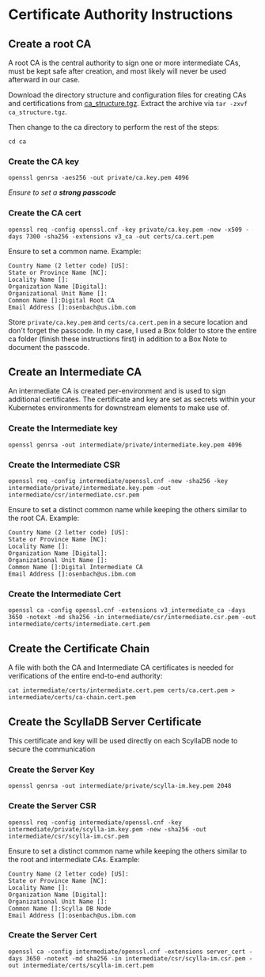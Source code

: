 # Certificate Authority Instructions

## Create a root CA

A root CA is the central authority to sign one or more intermediate CAs, must be kept safe after creation, and most likely will never be used afterward in our case.  

Download the directory structure and configuration files for creating CAs and certifications from [ca_structure.tgz](https://github.ibm.com/cloud-operations/scylla-db/raw/master/examples/cert-manager/ca_structure.tgz).  Extract the archive via `tar -zxvf ca_structure.tgz`.


Then change to the ca directory to perform the rest of the steps:
```
cd ca
```

### Create the CA key
`openssl genrsa -aes256 -out private/ca.key.pem 4096`

*Ensure to set a **strong passcode***

### Create the CA cert
`openssl req -config openssl.cnf -key private/ca.key.pem -new -x509 -days 7300 -sha256 -extensions v3_ca -out certs/ca.cert.pem`

Ensure to set a common name.  Example:
```
Country Name (2 letter code) [US]:
State or Province Name [NC]:
Locality Name []:
Organization Name [Digital]:
Organizational Unit Name []:
Common Name []:Digital Root CA
Email Address []:osenbach@us.ibm.com
```

Store `private/ca.key.pem` and `certs/ca.cert.pem` in a secure location and don't forget the passcode.  In my case, I used a Box folder to store the entire ca folder (finish these instructions first) in addition to a Box Note to document the passcode.




## Create an Intermediate CA

An intermediate CA is created per-environment and is used to sign additional certificates.  The certificate and key are set as secrets within your Kubernetes environments for downstream elements to make use of.  


### Create the Intermediate key

`openssl genrsa -out intermediate/private/intermediate.key.pem 4096`

### Create the Intermediate CSR

`openssl req -config intermediate/openssl.cnf -new -sha256 -key intermediate/private/intermediate.key.pem -out intermediate/csr/intermediate.csr.pem`

Ensure to set a distinct common name while keeping the others similar to the root CA.  Example:
```
Country Name (2 letter code) [US]:
State or Province Name [NC]:
Locality Name []:
Organization Name [Digital]:
Organizational Unit Name []:
Common Name []:Digital Intermediate CA
Email Address []:osenbach@us.ibm.com
```

### Create the Intermediate Cert

`openssl ca -config openssl.cnf -extensions v3_intermediate_ca -days 3650 -notext -md sha256 -in intermediate/csr/intermediate.csr.pem -out intermediate/certs/intermediate.cert.pem`


## Create the Certificate Chain

A file with both the CA and Intermediate CA certificates is needed for verifications of the entire end-to-end authority:

`cat intermediate/certs/intermediate.cert.pem certs/ca.cert.pem > intermediate/certs/ca-chain.cert.pem`




## Create the ScyllaDB Server Certificate

This certificate and key will be used directly on each ScyllaDB node to secure the communication

### Create the Server Key

`openssl genrsa -out intermediate/private/scylla-im.key.pem 2048`


### Create the Server CSR

`openssl req -config intermediate/openssl.cnf -key intermediate/private/scylla-im.key.pem -new -sha256 -out intermediate/csr/scylla-im.csr.pem`

Ensure to set a distinct common name while keeping the others similar to the root and intermediate CAs.  Example:
```
Country Name (2 letter code) [US]:
State or Province Name [NC]:
Locality Name []:
Organization Name [Digital]:
Organizational Unit Name []:
Common Name []:Scylla DB Node
Email Address []:osenbach@us.ibm.com
```


### Create the Server Cert

`openssl ca -config intermediate/openssl.cnf -extensions server_cert -days 3650 -notext -md sha256 -in intermediate/csr/scylla-im.csr.pem -out intermediate/certs/scylla-im.cert.pem`
